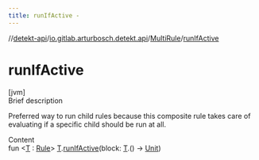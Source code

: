 ```yaml
---
title: runIfActive -
---
```

//[detekt-api](../../index.md)/[io.gitlab.arturbosch.detekt.api](../index.md)/[MultiRule](index.md)/[runIfActive](run-if-active.md)



# runIfActive  
[jvm]  
Brief description  


Preferred way to run child rules because this composite rule takes care of evaluating if a specific child should be run at all.

  
Content  
fun <[T](run-if-active.md) : [Rule](../-rule/index.md)> [T](run-if-active.md).[runIfActive](run-if-active.md)(block: [T](run-if-active.md).() -> [Unit](https://kotlinlang.org/api/latest/jvm/stdlib/kotlin/-unit/index.html))  



